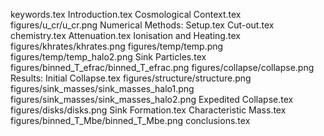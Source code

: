 keywords.tex
Introduction.tex
Cosmological Context.tex
figures/u_cr/u_cr.png
Numerical Methods: Setup.tex
Cut-out.tex
chemistry.tex
Attenuation.tex
Ionisation and Heating.tex
figures/khrates/khrates.png
figures/temp/temp.png
figures/temp/temp_halo2.png
Sink Particles.tex
figures/binned_T_efrac/binned_T_efrac.png
figures/collapse/collapse.png
Results: Initial Collapse.tex
figures/structure/structure.png
figures/sink_masses/sink_masses_halo1.png
figures/sink_masses/sink_masses_halo2.png
Expedited Collapse.tex
figures/disks/disks.png
Sink Formation.tex
Characteristic Mass.tex
figures/binned_T_Mbe/binned_T_Mbe.png
conclusions.tex